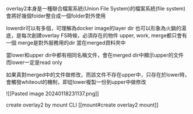 overlay2本身是一種聯合檔案系統(Union File System)的檔案系統(file system)
會將好幾個folder整合成一個folder對外使用


lowerdir可以有多個，可理解為docker image的layer dir
也可以形象為火鍋的湯底，是每次創建overlay FS時候，必須存在的物件
upper, work, merge都只會有一個
merge是對外服務用的dir
當在merged資料夾中

當lower和upper dir中都有相同名稱文件，會在merged dir中顯示upper的文件
而lower一定是read only

如果真對merged中的文件做修改，而該文件不存在upper中，只存在於lower時，會觸發whiteout的機制，即從lower複製一份到upper中做修改


![[Pasted image 20240118231137.png]]

create overlay2 by mount CLI
[[mount#create overlay2 mount]]
